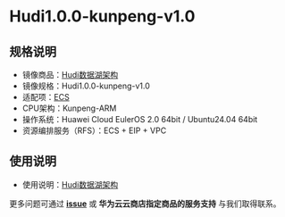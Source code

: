 # Hudi1.0.0-kunpeng-v1.0

## 规格说明

- 镜像商品：[Hudi数据湖架构](https://marketplace.huaweicloud.com/hidden/contents/483d0c10-989a-438e-bc26-91fd9caa9d14#productid=OFFI1154255303236370432)
- 镜像规格：Hudi1.0.0-kunpeng-v1.0
- 适配项：[ECS](https://support.huaweicloud.com/ecs/index.html)
- CPU架构：Kunpeng-ARM
- 操作系统：Huawei Cloud EulerOS 2.0 64bit / Ubuntu24.04 64bit
- 资源编排服务（RFS）：ECS + EIP + VPC

## 使用说明

- 使用说明：[Hudi数据湖架构](./docs/usage.md)

更多问题可通过 [**issue**](https://github.com/HuaweiCloudDeveloper/Hudi-image/issues) 或 **华为云云商店指定商品的服务支持** 与我们取得联系。